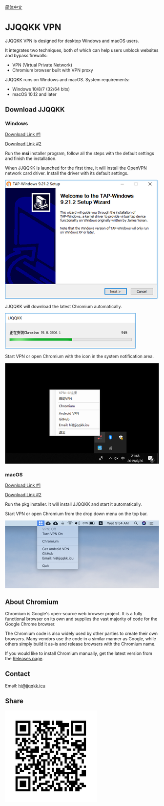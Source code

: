 
[简体中文](README.md)

# JJQQKK VPN

JJQQKK VPN is designed for desktop Windows and macOS users.

It integrates two techniques, both of which can help users unblock websites and bypass firewalls:

- VPN (Virtual Private Network)
- Chromium browser built with VPN proxy

JJQQKK runs on Windows and macOS. System requirements:

- Windows 10/8/7 (32/64 bits)
- macOS 10.12 and later


## Download JJQQKK

### Windows

[Download Link #1](http://138.68.29.7/JJQQKK-2.6.3.msi)

[Download Link #2](https://github.com/jjqqkk/chromium/releases/download/80.0.3964.0/JJQQKK-2.6.3.msi)

Run the **msi** installer program, follow all the steps with the default settings and finish the installation.

When JJQQKK is launched for the first time, it will install the OpenVPN network card driver. Install the driver with its default settings.

![](images/windows-install-driver.png)

JJQQKK will download the latest Chromium automatically.

![](images/windows-getting-chrome.png)

Start VPN or open Chromium with the icon in the system 
notification area.

![](images/windows-tray.png)



### macOS

[Download Link #1](http://138.68.29.7/JJQQKK-2.6.3.pkg)

[Download Link #2](https://github.com/jjqqkk/chromium/releases/download/80.0.3964.0/JJQQKK-2.6.3.pkg)

Run the pkg installer. It will install JJQQKK and start it automatically.

Start VPN or open Chromium from the drop down menu on the top bar.

![](images/mac-icon.png)

## About Chromium

Chromium is Google's open-source web browser project. It is a fully functional browser on its own and supplies the vast majority of code for the Google Chrome browser.

The Chromium code is also widely used by other parties to create their own browsers. Many vendors use the code in a similar manner as Google, while others simply build it as-is and release browsers with the Chromium name.

If you would like to install Chromium manually, get the latest version from the [Releases page](https://github.com/jjqqkk/chromium/releases).

## Contact

Email: hi@jjqqkk.icu

## Share

![](images/readme.png)

